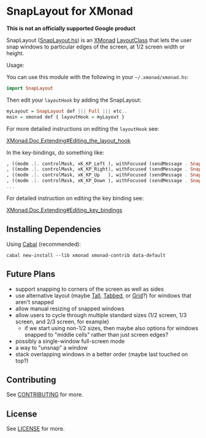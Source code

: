 # SnapLayout for XMonad

**This is not an officially supported Google product**

SnapLayout ([SnapLayout.hs](SnapLayout.hs)) is an [XMonad](https://xmonad.org/) [LayoutClass](https://hackage.haskell.org/package/xmonad-0.17.0/docs/XMonad-Core.html#t:LayoutClass) that lets the user snap windows to particular edges of the screen, at 1/2 screen width or height.

Usage:

You can use this module with the following in your `~/.xmonad/xmonad.hs`:

```haskell
import SnapLayout
```

Then edit your `layoutHook` by adding the SnapLayout:

```haskell
myLayout = SnapLayout def ||| Full ||| etc..
main = xmonad def { layoutHook = myLayout }
```

For more detailed instructions on editing the `layoutHook` see:

[XMonad.Doc.Extending#Editing_the_layout_hook](https://hackage.haskell.org/package/xmonad-contrib-0.17.0/docs/XMonad-Doc-Extending.html#Editing_the_layout_hook)

In the key-bindings, do something like:

```haskell
, ((modm .|. controlMask, xK_KP_Left ), withFocused (sendMessage . Snap SnapLayout.Left))
, ((modm .|. controlMask, xK_KP_Right), withFocused (sendMessage . Snap SnapLayout.Right))
, ((modm .|. controlMask, xK_KP_Up   ), withFocused (sendMessage . Snap Top))
, ((modm .|. controlMask, xK_KP_Down ), withFocused (sendMessage . Snap Bottom))
...
```

For detailed instruction on editing the key binding see:

[XMonad.Doc.Extending#Editing_key_bindings](https://hackage.haskell.org/package/xmonad-contrib-0.17.0/docs/XMonad-Doc-Extending.html#Editing_key_bindings)

## Installing Dependencies

Using [Cabal](https://www.haskell.org/cabal/) (recommended):

```
cabal new-install --lib xmonad xmonad-contrib data-default
```

## Future Plans

* support snapping to corners of the screen as well as sides
* use alternative layout (maybe [Tall](https://hackage.haskell.org/package/xmonad-0.17.0/docs/XMonad-Layout.html#t:Tall), [Tabbed](https://hackage.haskell.org/package/xmonad-contrib-0.17.0/docs/XMonad-Layout-Tabbed.html), or [Grid](https://hackage.haskell.org/package/xmonad-contrib-0.17.0/docs/XMonad-Layout-Grid.html)?) for windows that aren't snapped
* allow manual resizing of snapped windows
* allow users to cycle through multiple standard sizes (1/2 screen, 1/3 screen, and 2/3 screen, for example)
  * if we start using non-1/2 sizes, then maybe also options for windows snapped to "middle cells" rather than just screen edges?
* possibly a single-window full-screen mode
* a way to "unsnap" a window
* stack overlapping windows in a better order (maybe last touched on top?)

## Contributing

See [CONTRIBUTING](./CONTRIBUTING.md) for more.

## License

See [LICENSE](./LICENSE) for more.

